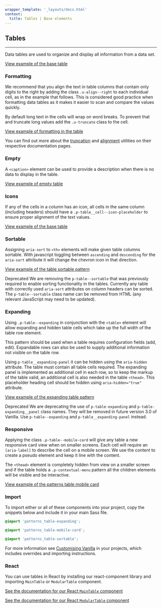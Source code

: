 ```yaml
---
wrapper_template: '_layouts/docs.html'
context:
  title: Tables | Base elements
---
```


## Tables

<hr>

Data tables are used to organize and display all information from a data set.

<div class="embedded-example"><a href="/docs/examples/base/table/" class="js-example">
View example of the base table
</a></div>

### Formatting

We recommend that you align the text in table columns that contain only digits
to the right by adding the class `.u-align--right` to each individual cell,
as in the example that follows. This is considered good practice when formatting
data tables as it makes it easier to scan and compare the values quickly.

By default long text in the cells will wrap on word breaks. To prevent that and
truncate long values add the `.u-truncate` class to the cell.

<div class="embedded-example"><a href="/docs/examples/patterns/tables/table-formatting" class="js-example">
View example of formatting in the table
</a></div>

You can find out more about the [truncation](/docs/utilities/truncate) and
[alignment](/docs/utilities/align) utilities on their respective documentation pages.

### Empty

A `<caption>` element can be used to provide a description when there is no data to display in the table.

<div class="embedded-example"><a href="/docs/examples/base/table-empty/" class="js-example">
View example of empty table
</a></div>

### Icons

If any of the cells in a column has an icon, all cells in the same column (including headers) should have a `.p-table__cell--icon-placeholder` to ensure proper alignment of the text values.

<div class="embedded-example"><a href="/docs/examples/patterns/tables/table-icons" class="js-example">
View example of the base table
</a></div>

### Sortable

Assigning `aria-sort` to `<th>` elements will make given table columns sortable. With javascript toggling between `ascending` and `descending` for the `aria-sort` attribute it will change the chevron icon in that direction.

<div class="embedded-example"><a href="/docs/examples/patterns/tables/table-sortable/" class="js-example">
View example of the table sortable pattern
</a></div>

<span class="p-label--deprecated">Deprecated</span> We are removing the `p-table--sortable` that was previously required to enable sorting functionality in the tables. Currently any table with correctly used `aria-sort` attributes on column headers can be sorted. The `p-table--sortable` class name can be removed from HTML (any relevant JavaScript may need to be updated).

### Expanding

Using `.p-table--expanding` in conjunction with the `<table>` element will allow expanding and hidden table cells which take up the full width of the table row element.

This pattern should be used when a table requires configuration fields (add, edit). Expandable rows can also be used to supply additional information not visible on the table row.

Using `p-table__expanding-panel` it can be hidden using the `aria-hidden` attribute. The table must contain all table cells required. The expanding panel is implemented as additional cell in each row, so to keep the markup of the table valid, an additional cell is also needed in the table `<thead>`. This placeholder heading cell should be hidden using `aria-hidden="true"` attribute.

<div class="embedded-example"><a href="/docs/examples/patterns/tables/table-expanding/" class="js-example">
View example of the expanding table pattern
</a></div>

<span class="p-label--deprecated">Deprecated</span> We are deprecating the use of `p-table-expanding` and `p-table-expanding__panel` class names. They will be removed in future version 3.0 of Vanilla. Use `p-table--expanding` and `p-table__expanding-panel` instead.

### Responsive

Applying the class `.p-table--mobile-card` will give any table a new responsive card view when on smaller screens. Each cell will require
an `[aria-label]` to describe the cell on a mobile screen. We use the content to create a pseudo element and keep it line with the content.

The `<thead>` element is completely hidden from view on a smaller screen and if the table holds a `.p-contextual-menu` pattern all the children elements will be visible and be interactive.

<div class="embedded-example"><a href="/docs/examples/patterns/tables/table-mobile-card/" class="js-example">
View example of the patterns table mobile card
</a></div>

### Import

To import either or all of these components into your project, copy the snippets below and include it in your main Sass file.

```scss
@import 'patterns_table-expanding';
```

```scss
@import 'patterns_table-mobile-card';
```

```scss
@import 'patterns_table-sortable';
```

For more information see [Customising Vanilla](/docs/customising-vanilla/) in your projects, which includes overrides and importing instructions.

### React

You can use tables in React by installing our react-component library and importing `MainTable` or `ModularTable` component.

[See the documentation for our React `MainTable` component](https://canonical-web-and-design.github.io/react-components/?path=/docs/maintable--default-story#maintable)

[See the documentation for our React `ModularTable` component](https://canonical-web-and-design.github.io/react-components/?path=/docs/modulartable--default-story)
